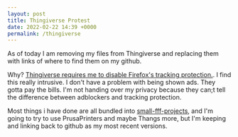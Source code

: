```yaml
---
layout: post
title: Thingiverse Protest
date: 2022-02-22 14:39 +0000
permalink: /thingiverse
---
```


As of today I am removing my files from Thingiverse and replacing them with links of where to find them on my github.

Why? [Thingiverse requires me to disable Firefox's tracking protection.](https://www.reddit.com/r/3Dprinting/comments/sy4hvw/thingiverse_now_doesnt_allow_download_if_i_have/). I find this really intrusive. I don't have a problem with being shown ads. They gotta pay the bills. I'm not handing over my privacy because they can;t tell the difference between adblockers and tracking protection.

Most things i have done are all bundled into [small-fff-projects](https://github.com/strayr/small-fff-projects), and I'm going to try to use PrusaPrinters and maybe Thangs more, but I'm keeping and linking back to github as my most recent versions.